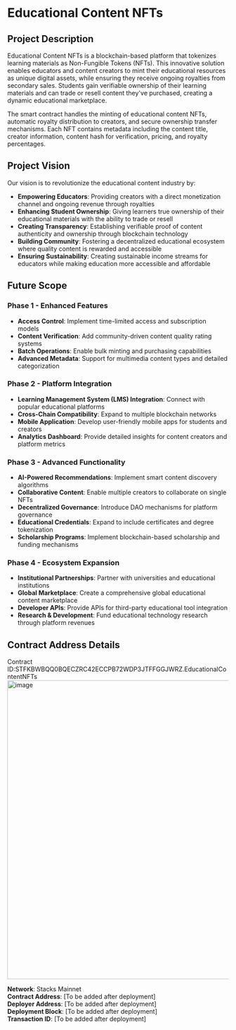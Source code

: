 # Educational Content NFTs

## Project Description

Educational Content NFTs is a blockchain-based platform that tokenizes learning materials as Non-Fungible Tokens (NFTs). This innovative solution enables educators and content creators to mint their educational resources as unique digital assets, while ensuring they receive ongoing royalties from secondary sales. Students gain verifiable ownership of their learning materials and can trade or resell content they've purchased, creating a dynamic educational marketplace.

The smart contract handles the minting of educational content NFTs, automatic royalty distribution to creators, and secure ownership transfer mechanisms. Each NFT contains metadata including the content title, creator information, content hash for verification, pricing, and royalty percentages.

## Project Vision

Our vision is to revolutionize the educational content industry by:

- **Empowering Educators**: Providing creators with a direct monetization channel and ongoing revenue through royalties
- **Enhancing Student Ownership**: Giving learners true ownership of their educational materials with the ability to trade or resell
- **Creating Transparency**: Establishing verifiable proof of content authenticity and ownership through blockchain technology
- **Building Community**: Fostering a decentralized educational ecosystem where quality content is rewarded and accessible
- **Ensuring Sustainability**: Creating sustainable income streams for educators while making education more accessible and affordable

## Future Scope

### Phase 1 - Enhanced Features
- **Access Control**: Implement time-limited access and subscription models
- **Content Verification**: Add community-driven content quality rating systems
- **Batch Operations**: Enable bulk minting and purchasing capabilities
- **Advanced Metadata**: Support for multimedia content types and detailed categorization

### Phase 2 - Platform Integration
- **Learning Management System (LMS) Integration**: Connect with popular educational platforms
- **Cross-Chain Compatibility**: Expand to multiple blockchain networks
- **Mobile Application**: Develop user-friendly mobile apps for students and creators
- **Analytics Dashboard**: Provide detailed insights for content creators and platform metrics

### Phase 3 - Advanced Functionality
- **AI-Powered Recommendations**: Implement smart content discovery algorithms
- **Collaborative Content**: Enable multiple creators to collaborate on single NFTs
- **Decentralized Governance**: Introduce DAO mechanisms for platform governance
- **Educational Credentials**: Expand to include certificates and degree tokenization
- **Scholarship Programs**: Implement blockchain-based scholarship and funding mechanisms

### Phase 4 - Ecosystem Expansion
- **Institutional Partnerships**: Partner with universities and educational institutions
- **Global Marketplace**: Create a comprehensive global educational content marketplace
- **Developer APIs**: Provide APIs for third-party educational tool integration
- **Research & Development**: Fund educational technology research through platform revenues

## Contract Address Details
Contract ID:STFKBWBQQ0BQECZRC42ECCPB72WDP3JTFFGGJWRZ.EducationalContentNFTs
<img width="1901" height="681" alt="image" src="https://github.com/user-attachments/assets/ac7b3c99-51e9-4fd7-998e-836478cce7da" />

**Network**: Stacks Mainnet  
**Contract Address**: [To be added after deployment]  
**Deployer Address**: [To be added after deployment]  
**Deployment Block**: [To be added after deployment]  
**Transaction ID**: [To be added after deployment]
